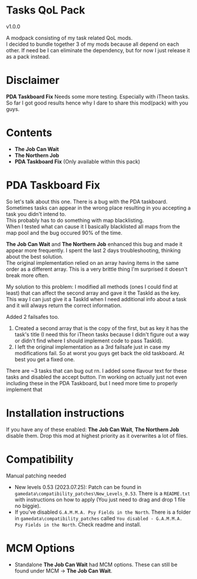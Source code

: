 # Tasks QoL Pack
v1.0.0

A modpack consisting of my task related QoL mods.  
I decided to bundle together 3 of my mods because all depend on each other. If need be I can eliminate the dependency, but for now I just release it as a pack instead.

# Disclaimer
**PDA Taskboard Fix** Needs some more testing. Especially with iTheon tasks.
So far I got good results hence why I dare to share this mod(pack) with you guys.

# Contents
- **The Job Can Wait**
- **The Northern Job**
- **PDA Taskboard Fix** (Only available within this pack)

# PDA Taskboard Fix
So let's talk about this one. There is a bug with the PDA taskboard.  
Sometimes tasks can appear in the wrong place resulting in you accepting a task you didn't intend to.  
This probably has to do something with map blacklisting.   
When I tested what can cause it I basically blacklisted all maps from the map pool and the bug occured 90% of the time.  
  
**The Job Can Wait** and **The Northern Job** enhanced this bug and made it appear more frequently. I spent the last 2 days troubleshooting, thinking about the best solution.  
The original implementation relied on an array having items in the same order as a different array. This is a very brittle thing I'm surprised it doesn't break more often.  

My solution to this problem: I modified all methods (ones I could find at least) that can affect the second array and gave it the TaskId as the key. This way I can just give it a TaskId when I need additional info about a task and it will always return the correct information.  
  
Added 2 failsafes too.
1. Created a second array that is the copy of the first, but as key it has the task's title (I need this for iTheon tasks because I didn't figure out a way or didn't find where I should implement code to pass TaskId).
1. I left the original implementation as a 3rd failsafe just in case my modifications fail. So at worst you guys get back the old taskboard. At best you get a fixed one.

There are ~3 tasks that can bug out rn. I added some flavour text for these tasks and disabled the accept button. 
I'm working on actually just not even including these in the PDA Taskboard, but I need more time to properly implement that

# Installation instructions
If you have any of these enabled: **The Job Can Wait**, **The Northern Job** disable them.
Drop this mod at highest priority as it overwrites a lot of files.

# Compatibility
Manual patching needed
- New levels 0.53 (2023.07.25): Patch can be found in `gamedata\compatibility_patches\New_Levels_0.53`. There is a `README.txt` with instructions on how to apply (You just need to drag and drop 1 file no biggie).
- If you've disabled `G.A.M.M.A. Psy Fields in the North`. There is a folder in `gamedata\compatibility_patches` called `You disabled - G.A.M.M.A. Psy Fields in the North`. Check readme and install.

# MCM Options
- Standalone **The Job Can Wait** had MCM options. These can still be found under MCM -> **The Job Can Wait**.
